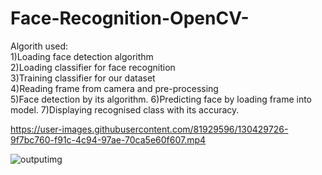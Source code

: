 # Face-Recognition-OpenCV-

Algorith used:<br />
1)Loading face detection algorithm<br/>
2)Loading classifier for face recognition<br/>
3)Training classifier for our dataset<br/>
4)Reading frame from camera and pre-processing<br/>
5)Face detection by its algorithm.<be/>
6)Predicting face by loading frame into model.<be/>
7)Displaying recognised class with its accuracy.


https://user-images.githubusercontent.com/81929596/130429726-9f7bc760-f91c-4c94-97ae-70ca5e60f607.mp4

![outputimg](https://user-images.githubusercontent.com/81929596/130429863-b347339c-78f7-4ef6-a3fa-82202562e3f1.jpeg)
